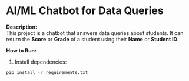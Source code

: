 # AI/ML Chatbot for Data Queries

**Description:**  
This project is a chatbot that answers data queries about students. It can return the **Score** or **Grade** of a student using their **Name** or **Student ID**.  

**How to Run:**  
1. Install dependencies:  
```bash
pip install -r requirements.txt
